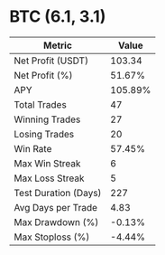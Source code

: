 # BTC (6.1, 3.1)

| Metric               | Value   |
| -------------------- | ------- |
| Net Profit (USDT)    | 103.34  |
| Net Profit (%)       | 51.67%  |
| APY                  | 105.89% |
| Total Trades         | 47      |
| Winning Trades       | 27      |
| Losing Trades        | 20      |
| Win Rate             | 57.45%  |
| Max Win Streak       | 6       |
| Max Loss Streak      | 5       |
| Test Duration (Days) | 227     |
| Avg Days per Trade   | 4.83    |
| Max Drawdown (%)     | -0.13%  |
| Max Stoploss (%)     | -4.44%  |

